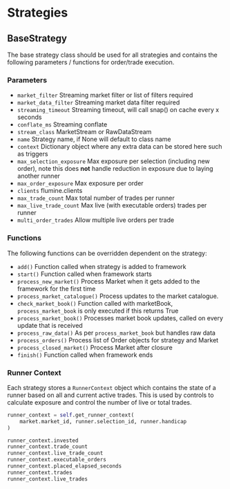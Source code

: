 # Strategies

## BaseStrategy

The base strategy class should be used for all strategies and contains the following parameters / functions for order/trade execution.

### Parameters

- `market_filter` Streaming market filter or list of filters required
- `market_data_filter` Streaming market data filter required
- `streaming_timeout` Streaming timeout, will call snap() on cache every x seconds
- `conflate_ms` Streaming conflate
- `stream_class` MarketStream or RawDataStream
- `name` Strategy name, if None will default to class name
- `context` Dictionary object where any extra data can be stored here such as triggers
- `max_selection_exposure` Max exposure per selection (including new order), note this does __not__ handle reduction in exposure due to laying another runner
- `max_order_exposure` Max exposure per order
- `clients` flumine.clients
- `max_trade_count` Max total number of trades per runner
- `max_live_trade_count` Max live (with executable orders) trades per runner
- `multi_order_trades` Allow multiple live orders per trade

### Functions

The following functions can be overridden dependent on the strategy:

- `add()` Function called when strategy is added to framework
- `start()` Function called when framework starts
- `process_new_market()` Process Market when it gets added to the framework for the first time
- `process_market_catalogue()` Process updates to the market catalogue.
- `check_market_book()` Function called with marketBook, `process_market_book` is only executed if this returns True
- `process_market_book()` Processes market book updates, called on every update that is received
- `process_raw_data()` As per `process_market_book` but handles raw data
- `process_orders()` Process list of Order objects for strategy and Market
- `process_closed_market()` Process Market after closure
- `finish()` Function called when framework ends

### Runner Context

Each strategy stores a `RunnerContext` object which contains the state of a runner based on all and current active trades. This is used by controls to calculate exposure and control the number of live or total trades.

```python
runner_context = self.get_runner_context(
    market.market_id, runner.selection_id, runner.handicap
)

runner_context.invested
runner_context.trade_count
runner_context.live_trade_count
runner_context.executable_orders
runner_context.placed_elapsed_seconds
runner_context.trades
runner_context.live_trades
```
